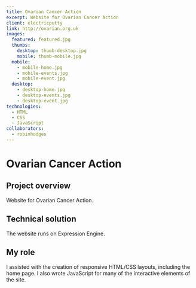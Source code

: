 ```yaml
---
title: Ovarian Cancer Action
excerpt: Website for Ovarian Cancer Action
client: electricputty
link: http://ovarian.org.uk
images:
  featured: featured.jpg
  thumbs:
    desktop: thumb-desktop.jpg
    mobile: thumb-mobile.jpg
  mobile:
    - mobile-home.jpg
    - mobile-events.jpg
    - mobile-event.jpg
  desktop:
    - desktop-home.jpg
    - desktop-events.jpg
    - desktop-event.jpg
technologies:
  - HTML
  - CSS
  - JavaScript
collaborators:
  - robinhodges
---
```


# Ovarian Cancer Action

## Project overview

Website for Ovarian Cancer Action.

## Technical solution

The website runs on Expression Engine.

## My role

I assisted with the creation of responsive HTML/CSS layouts, including the home page. I also wrote JavaScript for many of the interactive elements of the site.
